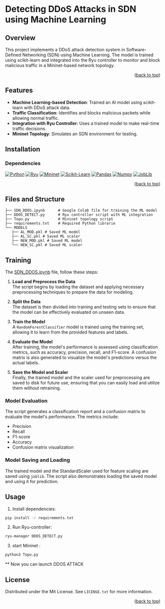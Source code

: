 # Detecting DDoS Attacks in SDN using Machine Learning

## Overview
This project implements a DDoS attack detection system in Software-Defined Networking (SDN) using Machine Learning. The model is trained using scikit-learn and integrated into the Ryu controller to monitor and block malicious traffic in a Mininet-based network topology.


<p align="right">(<a href="#readme-top">back to top</a>)</p>

## Features
- **Machine Learning-based Detection**: Trained an AI model using scikit-learn with DDoS attack data.
- **Traffic Classification**: Identifies and blocks malicious packets while allowing normal traffic.
- **Integration with Ryu Controller**: Uses a trained model to make real-time traffic decisions.
- **Mininet Topology**: Simulates an SDN environment for testing.

## Installation
### Dependencies

[![Python](https://img.shields.io/badge/Python-3.X-blue?logo=python)](https://www.python.org/)
[![Ryu](https://img.shields.io/badge/Ryu-SDN-blue?logo=ryu)](https://ryu-sdn.org/)
[![Mininet](https://img.shields.io/badge/Mininet-Networking-blue?logo=mininet)](https://mininet.org/)
[![Scikit-Learn](https://img.shields.io/badge/Scikit--Learn-ML-orange?logo=scikit-learn)](https://scikit-learn.org/)
[![Pandas](https://img.shields.io/badge/Pandas-Data-blue?logo=pandas)](https://pandas.pydata.org/)
[![Numpy](https://img.shields.io/badge/Numpy-Math-blue?logo=numpy)](https://numpy.org/)
[![JobLib](https://img.shields.io/badge/JobLib-Performance-green?logo=joblib)](https://joblib.readthedocs.io/)


<p align="right">(<a href="#readme-top">back to top</a>)</p>

## Files and Structure
```text
├── SDN_DDOS.ipynb      # Google Colab file for training the ML model
├── DDOS_DETECT.py      # Ryu controller script with ML integration
├── Topo.py             # Mininet topology script
├── requirements.txt    # Required Python librarie
└── MODELS 
   ├── AL_MOD.pkl # Saved ML model
   ├── AL_SC.pkl # Saved ML scaler
   ├── NEW_MOD.pkl # Saved ML model
   └── NEW_SC.pkl # Saved ML scaler
```
## Training

The <a href="SDN_PJT.ipynb">SDN_DDOS.ipynb</a> file, follow these steps:

1. **Load and Preprocess the Data**  
   The script begins by loading the dataset and applying necessary preprocessing techniques to prepare the data for modeling.

2. **Split the Data**  
   The dataset is then divided into training and testing sets to ensure that the model can be effectively evaluated on unseen data.

3. **Train the Model**  
   A `RandomForestClassifier` model is trained using the training set, allowing it to learn from the provided features and labels.

4. **Evaluate the Model**  
   After training, the model's performance is assessed using classification metrics, such as accuracy, precision, recall, and F1-score. A confusion matrix is also generated to visualize the model's predictions versus the actual labels.

5. **Save the Model and Scaler**  
   Finally, the trained model and the scaler used for preprocessing are saved to disk for future use, ensuring that you can easily load and utilize them without retraining.

### Model Evaluation

The script generates a classification report and a confusion matrix to evaluate the model's performance. The metrics include:

* Precision
* Recall
* F1-score
* Accuracy
* Confusion matrix visualization

### Model Saving and Loading

The trained model and the StandardScaler used for feature scaling are saved using `joblib`.  The script also demonstrates loading the saved model and using it for prediction.

## Usage
 1. Install dependencies:
```sh
pip install -r requirements.txt
```
2. Run Ryu-controller:
```sh
ryu-manager DDOS_DETECT.py
```
3. start Mininet :
```sh
python3 Topo.py
```
** Now you can launch DDOS ATTACK
## License

Distributed under the Mit License. See `LICENSE.txt` for more information.

<p align="right">(<a href="#readme-top">back to top</a>)</p>
